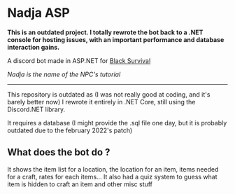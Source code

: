 # Nadja ASP

**This is an outdated project. I totally rewrote the bot back to a .NET console for hosting issues, with an important performance and database interaction gains.**

A discord bot made in ASP.NET for [Black Survival](https://store.steampowered.com/app/690510/Immortal_Soul_Black_Survival/)

*Nadja is the name of the NPC's tutorial*

---

This repository is outdated as (I was not really good at coding, and it's barely better now) I rewrote it entirely in .NET Core, still using the Discord.NET library.

It requires a database (I might provide the .sql file one day, but it is probably outdated due to the february 2022's patch)

## What does the bot do ?

It shows the item list for a location, the location for an item, items needed for a craft, rates for each items...
It also had a quiz system to guess what item is hidden to craft an item and other misc stuff
